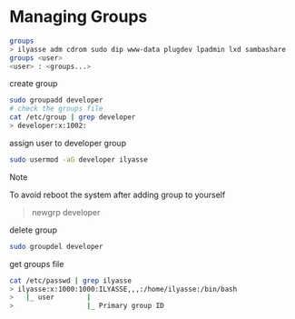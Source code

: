 # Managing Groups

```bash
groups
> ilyasse adm cdrom sudo dip www-data plugdev lpadmin lxd sambashare
groups <user>
<user> : <groups...>
```

create group

```bash
sudo groupadd developer
# check the groups file
cat /etc/group | grep developer
> developer:x:1002:
```

assign user to developer group

```bash
sudo usermod -aG developer ilyasse
```
> [!NOTE]  
> To avoid reboot the system after adding group to yourself
> > newgrp developer

delete group

```bash
sudo groupdel developer
```

get groups file

```bash
cat /etc/passwd | grep ilyasse
> ilyasse:x:1000:1000:ILYASSE,,,:/home/ilyasse:/bin/bash
>   |_ user        |
>                  |_ Primary group ID
```
